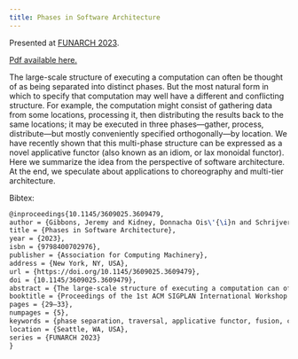 ```yaml
---
title: Phases in Software Architecture
---
```


Presented at [FUNARCH 2023](https://icfp23.sigplan.org/home/funarch-2023).

[Pdf available here.](pdfs/phases-in-software-architecture.pdf)

The large-scale structure of executing a computation can often be thought of as
being separated into distinct phases. But the most natural form in which to
specify that computation may well have a different and conflicting structure.
For example, the computation might consist of gathering data from some
locations, processing it, then distributing the results back to the same
locations; it may be executed in three phases—gather, process, distribute—but
mostly conveniently specified orthogonally—by location. We have recently shown
that this multi-phase structure can be expressed as a novel applicative functor
(also known as an idiom, or lax monoidal functor). Here we summarize the idea
from the perspective of software architecture. At the end, we speculate about
applications to choreography and multi-tier architecture.

Bibtex:

```tex
@inproceedings{10.1145/3609025.3609479,
author = {Gibbons, Jeremy and Kidney, Donnacha Ois\'{\i}n and Schrijvers, Tom and Wu, Nicolas},
title = {Phases in Software Architecture},
year = {2023},
isbn = {9798400702976},
publisher = {Association for Computing Machinery},
address = {New York, NY, USA},
url = {https://doi.org/10.1145/3609025.3609479},
doi = {10.1145/3609025.3609479},
abstract = {The large-scale structure of executing a computation can often be thought of as being separated into distinct phases. But the most natural form in which to specify that computation may well have a different and conflicting structure. For example, the computation might consist of gathering data from some locations, processing it, then distributing the results back to the same locations; it may be executed in three phases—gather, process, distribute—but mostly conveniently specified orthogonally—by location. We have recently shown that this multi-phase structure can be expressed as a novel applicative functor (also known as an idiom, or lax monoidal functor). Here we summarize the idea from the perspective of software architecture. At the end, we speculate about applications to choreography and multi-tier architecture.},
booktitle = {Proceedings of the 1st ACM SIGPLAN International Workshop on Functional Software Architecture},
pages = {29–33},
numpages = {5},
keywords = {phase separation, traversal, applicative functor, fusion, choreography, multi-tier},
location = {Seattle, WA, USA},
series = {FUNARCH 2023}
}
```
